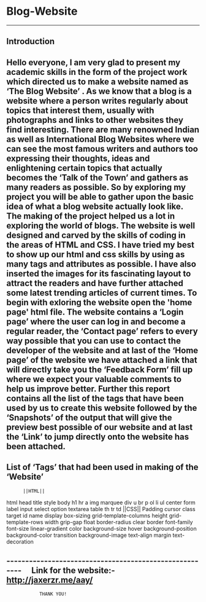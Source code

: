 # Blog-Website
-------------------------------------------------------
Introduction
-------------------------------------------------------
Hello everyone,
I am very glad to present my academic skills in the form of the project work which directed us to make a website named as ‘The Blog Website’ . As we know that a blog is a website where a person writes regularly about topics that interest them, usually with photographs and links to other websites they find interesting. There are many renowned Indian as well as International Blog Websites where we can see the most famous writers and authors too expressing their thoughts, ideas and enlightening certain topics that actually becomes the ‘Talk of the Town’ and gathers as many readers as possible.
	So by exploring my project you will be able to gather upon the basic idea of what a blog website actually look like. The making of the project helped us a lot in exploring the world of blogs. The website is well designed and carved by the skills of coding in the areas of HTML and CSS. I have tried my best to show up our html and css skills by using as many tags and attributes as possible. I have also inserted the images for its fascinating layout to attract the readers and have further attached some latest trending articles of current times. To begin with exloring the website open the 'home page' html file. The website contains a ‘Login page’ where the user can log in and become a regular reader, the ‘Contact page’ refers to every way possible that you can use to contact the developer of the website and at last of the ‘Home page’ of the website we have attached a link that will directly take you the ‘Feedback Form’ fill up where we expect your valuable comments to help us improve better.
	Further this report contains all the list of the tags that have been used by us to create this website followed by the ‘Snapshots’ of the output that will give the preview best possible of our website and at last the ‘Link’ to jump directly onto the website has been attached.
 
-------------------------------------------------------
List of ‘Tags’ that had been used in making of the ‘Website’
-------------------------------------------------------
          ||HTML||
html							head
title							style
body						        h1
hr							a
img							marquee
div							u
br							p
ol							li
ul							center
form						label
input						select
option						textarea
table						th
tr						td
          ||CSS||
Padding 						cursor
class							target
id							name
display 						box-sizing
grid-template-columns 				height
grid-template-rows 					width
grip-gap 						float
border-radius 						clear
border 							font-family
font-size 						linear-gradient
color 							background-size
hover 							background-position
background-color 					transition
background-image 					text-align 
margin 						text-decoration

------------------------------------------------------- 
Link for the website:- http://jaxerzr.me/aay/ 
-------------------------------------------------------
	

                THANK YOU!

